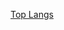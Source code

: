 [Top Langs](https://github-readme-stats.vercel.app/api/top-langs/?username=emsar69&hide=javascript,css,scss,html&theme=tokyonight)
